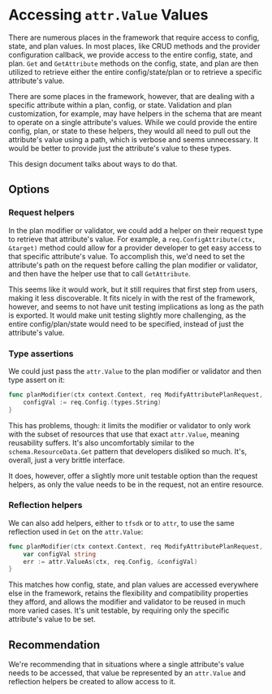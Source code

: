 # Accessing `attr.Value` Values

There are numerous places in the framework that require access to config,
state, and plan values. In most places, like CRUD methods and the provider
configuration callback, we provide access to the entire config, state, and
plan. `Get` and `GetAttribute` methods on the config, state, and plan are then
utilized to retrieve either the entire config/state/plan or to retrieve a
specific attribute's value.

There are some places in the framework, however, that are dealing with a
specific attribute within a plan, config, or state. Validation and plan
customization, for example, may have helpers in the schema that are meant to
operate on a single attribute's values. While we could provide the entire
config, plan, or state to these helpers, they would all need to pull out the
attribute's value using a path, which is verbose and seems unnecessary. It
would be better to provide just the attribute's value to these types.

This design document talks about ways to do that.

## Options

### Request helpers

In the plan modifier or validator, we could add a helper on their request type
to retrieve that attribute's value. For example, a `req.ConfigAttribute(ctx,
&target)` method could allow for a provider developer to get easy access to
that specific attribute's value. To accomplish this, we'd need to set the
attribute's path on the request before calling the plan modifier or validator,
and then have the helper use that to call `GetAttribute`.

This seems like it would work, but it still requires that first step from
users, making it less discoverable. It fits nicely in with the rest of the
framework, however, and seems to not have unit testing implications as long as
the path is exported. It would make unit testing slightly more challenging, as
the entire config/plan/state would need to be specified, instead of just the
attribute's value.

### Type assertions

We could just pass the `attr.Value` to the plan modifier or validator and then
type assert on it:

```go
func planModifier(ctx context.Context, req ModifyAttributePlanRequest, resp *ModifyAttributePlanResponse) {
    configVal := req.Config.(types.String)
}
```

This has problems, though: it limits the modifier or validator to only work
with the subset of resources that use that exact `attr.Value`, meaning
reusability suffers. It's also uncomfortably similar to the
`schema.ResourceData.Get` pattern that developers disliked so much. It's,
overall, just a very brittle interface.

It does, however, offer a slightly more unit testable option than the request
helpers, as only the value needs to be in the request, not an entire resource.

### Reflection helpers

We can also add helpers, either to `tfsdk` or to `attr`, to use the same
reflection used in `Get` on the `attr.Value`:

```go
func planModifier(ctx context.Context, req ModifyAttributePlanRequest, resp *ModifyAttributePlanResponse) {
    var configVal string
    err := attr.ValueAs(ctx, req.Config, &configVal)
}
```

This matches how config, state, and plan values are accessed everywhere else in
the framework, retains the flexibility and compatibility properties they
afford, and allows the modifier and validator to be reused in much more varied
cases. It's unit testable, by requiring only the specific attribute's value to
be set.

## Recommendation

We're recommending that in situations where a single attribute's value needs to
be accessed, that value be represented by an `attr.Value` and reflection
helpers be created to allow access to it.
